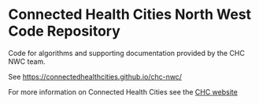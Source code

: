 # Connected Health Cities North West Code Repository

Code for algorithms and supporting documentation provided by the CHC NWC team.

See https://connectedhealthcities.github.io/chc-nwc/

For more information on Connected Health Cities see the [CHC website](https://www.connectedhealthcities.org)
